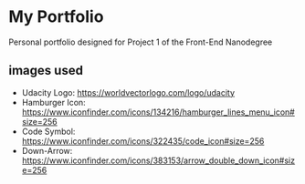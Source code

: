 # My Portfolio

Personal portfolio designed for Project 1 of the Front-End Nanodegree

## images used

* Udacity Logo: https://worldvectorlogo.com/logo/udacity
* Hamburger Icon: https://www.iconfinder.com/icons/134216/hamburger_lines_menu_icon#size=256
* Code Symbol: https://www.iconfinder.com/icons/322435/code_icon#size=256
* Down-Arrow: https://www.iconfinder.com/icons/383153/arrow_double_down_icon#size=256
